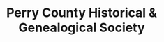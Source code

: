 ---
layout: repo
title: "Perry County Historical & Genealogical Society"
id: 1552
permalink: repos/1552/
---